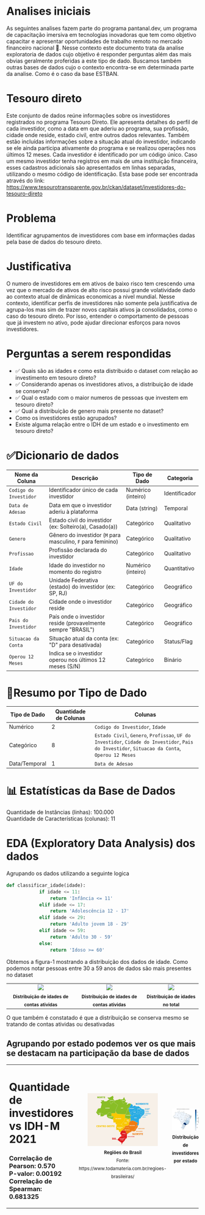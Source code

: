 # Analises iniciais

As seguintes analises fazem parte do programa pantanal.dev, um programa de capacitação imersiva em tecnologias inovadoras que tem como objetivo capacitar e apresentar oportunidades de trabalho remoto no mercado financeiro nacional 💼.
Nesse contexto este documento trata da analise exploratoria de dados cujo objetivo é responder perguntas além das mais obvias geralmente proferidas a este tipo de dado.
Buscamos também outras bases de dados cujo o contexto encontra-se em determinada parte da analise. Como é o caso da base ESTBAN.

# Tesouro direto
Este conjunto de dados reúne informações sobre os investidores registrados no programa Tesouro Direto. Ele apresenta detalhes do perfil de cada investidor, como a data em que aderiu ao programa, sua profissão, cidade onde reside, estado civil, entre outros dados relevantes. Também estão incluídas informações sobre a situação atual do investidor, indicando se ele ainda participa ativamente do programa e se realizou operações nos últimos 12 meses. Cada investidor é identificado por um código único. Caso um mesmo investidor tenha registros em mais de uma instituição financeira, esses cadastros adicionais são apresentados em linhas separadas, utilizando o mesmo código de identificação.
Esta base pode ser encontrada através do link: https://www.tesourotransparente.gov.br/ckan/dataset/investidores-do-tesouro-direto

# Problema
Identificar agrupamentos de investidores com base em informações dadas pela base de dados do tesouro direto.

# Justificativa
O numero de investidores em em ativos de baixo risco tem crescendo uma vez que o mercado de ativos de alto risco possui grande volatividade dado ao contexto atual de dinâmicas economicas a nivel mundial.
Nesse contexto, identificar perfis de investidores não somente pela justificativa de agrupa-los mas sim de trazer novos capitais ativos ja consolidados, como o caso do tesouro direto.
Por isso, entender o comportamento de pessoas que já investem no ativo, pode ajudar direcionar esforços para novos investidores.

# Perguntas a serem respondidas
* ✅ Quais são as idades e como esta distribuido o dataset com relação ao investimento em tesouro direto?
* ✅ Considerando apenas os investidores ativos, a distribuição de idade se conserva?
* ✅ Qual o estado com o maior numeros de pessoas que investem em tesouro direto? 
* ✅ Qual a distribuição de genero mais presente no dataset?
* Como os investidores estão agrupados?
* Existe alguma relação entre o IDH de um estado e o investimento em tesouro direto?

# ✅Dicionario de dados
| Nome da Coluna         | Descrição                                                     | Tipo de Dado       | Categoria     |
| ---------------------- | ------------------------------------------------------------- | ------------------ | ------------- |
| `Codigo do Investidor` | Identificador único de cada investidor                        | Numérico (inteiro) | Identificador |
| `Data de Adesao`       | Data em que o investidor aderiu à plataforma                  | Data (string)      | Temporal      |
| `Estado Civil`         | Estado civil do investidor (ex: Solteiro(a), Casado(a))       | Categórico         | Qualitativo   |
| `Genero`               | Gênero do investidor (`M` para masculino, `F` para feminino)  | Categórico         | Qualitativo   |
| `Profissao`            | Profissão declarada do investidor                             | Categórico         | Qualitativo   |
| `Idade`                | Idade do investidor no momento do registro                    | Numérico (inteiro) | Quantitativo  |
| `UF do Investidor`     | Unidade Federativa (estado) do investidor (ex: SP, RJ)        | Categórico         | Geográfico    |
| `Cidade do Investidor` | Cidade onde o investidor reside                               | Categórico         | Geográfico    |
| `Pais do Investidor`   | País onde o investidor reside (provavelmente sempre "BRASIL") | Categórico         | Geográfico    |
| `Situacao da Conta`    | Situação atual da conta (ex: "D" para desativada)             | Categórico         | Status/Flag   |
| `Operou 12 Meses`      | Indica se o investidor operou nos últimos 12 meses (S/N)      | Categórico         | Binário       |

# 📁Resumo por Tipo de Dado
| Tipo de Dado  | Quantidade de Colunas | Colunas                                                                                                                                         |
| ------------- | --------------------- | ----------------------------------------------------------------------------------------------------------------------------------------------- |
| Numérico      | 2                     | `Codigo do Investidor`, `Idade`                                                                                                                 |
| Categórico    | 8                     | `Estado Civil`, `Genero`, `Profissao`, `UF do Investidor`, `Cidade do Investidor`, `Pais do Investidor`, `Situacao da Conta`, `Operou 12 Meses` |
| Data/Temporal | 1                     | `Data de Adesao`                                                                                                                                |

# 📊 Estatísticas da Base de Dados
Quantidade de Instâncias (linhas): 100.000 <br>
Quantidade de Características (colunas): 11


# EDA (Exploratory Data Analysis) dos dados

Agrupando os dados utilizando a seguinte logica

```python
def classificar_idade(idade):
            if idade <= 11:
                return 'Infância <= 11'
            elif idade <= 17:
                return 'Adolescência 12 - 17'
            elif idade <= 29:
                return 'Adulto jovem 18 - 29'
            elif idade <= 59:
                return 'Adulto 30 - 59'
            else:
                return 'Idoso >= 60'
```
Obtemos a figura-1 mostrando a distribuição dos dados de idade. Como podemos notar pessoas entre 30 a 59 anos de dados são mais presentes no dataset 
<table>
  <tr>
    <td align="center">
      <img src="images/distribuicao_faixa_etária_contas_ativadas.png" width="100%"><br>
      <sub><b>Distribuição de idades de contas atividas</b></sub>
    </td>
    <td align="center">
      <img src="images/distribuicao_faixa_etária_contas_desativadas.png" width="100%"><br>
      <sub><b>Distribuição de idades de contas atividas</b></sub>
    </td>
    <td align="center">
      <img src="images/distribuicao_faixa_etária_total.png" width="100%"><br>
      <sub><b>Distribuição de idades no total</b></sub>
    </td>
  </tr>
</table>

O que também é constatado é que a distribuição se conserva mesmo se tratando de contas atividas ou desativadas

## Agrupando por estado podemos ver os que mais se destacam na participação da base de dados
<table>
  <tr>
    <td align="left">
      <!-- <img src="images/mapa_investidor_total.png" width="100%"><br> -->
      <h1><b>Quantidade de investidores vs IDH-M 2021</b></h1>
      <h3>
      Correlação de Pearson: 0.570 <br>
      P-valor: 0.00192 <br>
      Correlação de Spearman: 0.681325
      </h3>
    </td>
    <td align="center">
      <img src="images/mapa_regioes_brasil.png" width="80%"><br>
      <sub>
        <b>Regiões do Brasil</b><br>
        Fonte: https://www.todamateria.com.br/regioes-brasileiras/
      </sub>
    </td>
    <td align="center">
      <img src="images/mapa_investidor_total.png" width="100%"><br>
      <sub><b>Distribuição de investidores por estado</b></sub>
    </td>
  </tr>
</table>





